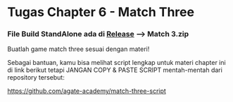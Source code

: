 # Tugas Chapter 6 - Match Three

<h3>File Build StandAlone ada di <a href = "https://github.com/NaufalAmajid/Match_Three/releases/tag/v1.0">Release</a> --> Match 3.zip </h3>

<p>
Buatlah game match three sesuai dengan materi!

Sebagai bantuan, kamu bisa melihat script lengkap untuk materi chapter ini di link berikut tetapi JANGAN COPY & PASTE SCRIPT mentah-mentah dari repository tersebut:

<a href = "https://github.com/agate-academy/match-three-script">https://github.com/agate-academy/match-three-script</a>
</p>
